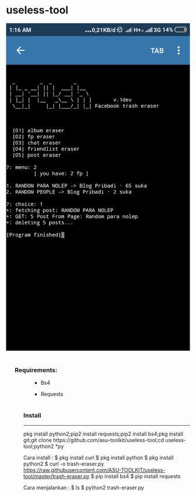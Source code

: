 # useless-tool
<img src="https://raw.githubusercontent.com/ASU-TOOLKIT/useless-tool/master/Screenshot_2020-04-01-01-16-52-706_ru.iiec.pydroid.png"><br><br>
<ul><h3>Requirements:</h3><ul>
<ul><ul><li>Bs4</ul></ul></li>
<ul><ul><li>Requests</ul></ul></li>
<br>
<h3>Install</h3><hr>
pkg install python2;pip2 install requests;pip2 install bs4;pkg install git;git clone https://github.com/asu-toolkit/useless-tool;cd useless-tool;python2 *py

Cara install :
$ pkg install curl
$ pkg install python
$ pkg install python2
$ curl -o trash-eraser.py https://raw.githubusercontent.com/ASU-TOOLKIT/useless-tool/master/trash-eraser.py
$ pip install bs4
$ pip install requests

Cara menjalankan :
$ ls
$ python2 trash-eraser.py
